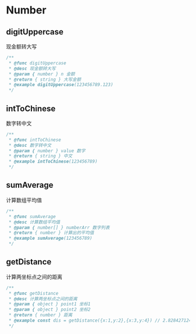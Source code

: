 # Number
## digitUppercase
现金额转大写
```typescript
/**
 * @func digitUppercase
 * @desc 现金额转大写
 * @param { number } n 金额
 * @return { string } 大写金额
 * @example digitUppercase(123456789.123)
 */
```
## intToChinese
数字转中文
```typescript
/**
 * @func intToChinese
 * @desc 数字转中文
 * @param { number } value 数字
 * @return { string } 中文
 * @example intToChinese(123456789)
 */
```
## sumAverage
计算数组平均值
```typescript
/**
 * @func sumAverage
 * @desc 计算数组平均值
 * @param { number[] } numberArr 数字列表
 * @return { number } 计算出的平均值
 * @example sumAverage(123456789)
 */
```
## getDistance
计算两坐标点之间的距离
```typescript
/**
 * @func getDistance
 * @desc 计算两坐标点之间的距离
 * @param { object } point1 坐标1
 * @param { object } point2 坐标2
 * @return { number } 距离
 * @example const dis = getDistance({x:1,y:2},{x:3,y:4}) // 2.8284271247461903
 */
```
